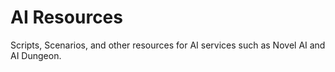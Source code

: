 # AI Resources
Scripts, Scenarios, and other resources for AI services such as Novel AI and AI Dungeon.
